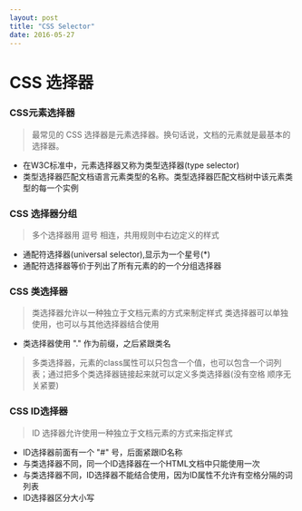 ```yaml
---
layout: post
title: "CSS Selector"
date: 2016-05-27
---
```


# CSS 选择器

### CSS元素选择器

> 最常见的 CSS 选择器是元素选择器。换句话说，文档的元素就是最基本的选择器。

- 在W3C标准中，元素选择器又称为类型选择器(type selector)
- 类型选择器匹配文档语言元素类型的名称。类型选择器匹配文档树中该元素类型的每一个实例


### CSS 选择器分组

> 多个选择器用 逗号 相连，共用规则中右边定义的样式

- 通配符选择器(universal selector),显示为一个星号(*)
- 通配符选择器等价于列出了所有元素的的一个分组选择器

### CSS 类选择器

> 类选择器允许以一种独立于文档元素的方式来制定样式
> 类选择器可以单独使用，也可以与其他选择器结合使用

- 类选择器使用 "." 作为前缀，之后紧跟类名

>多类选择器，元素的class属性可以只包含一个值，也可以包含一个词列表；通过把多个类选择器链接起来就可以定义多类选择器(没有空格 顺序无关紧要)


### CSS ID选择器

> ID 选择器允许使用一种独立于文档元素的方式来指定样式

- ID选择器前面有一个 "#" 号，后面紧跟ID名称
- 与类选择器不同，同一个ID选择器在一个HTML文档中只能使用一次
- 与类选择器不同，ID选择器不能结合使用，因为ID属性不允许有空格分隔的词列表
- ID选择器区分大小写
